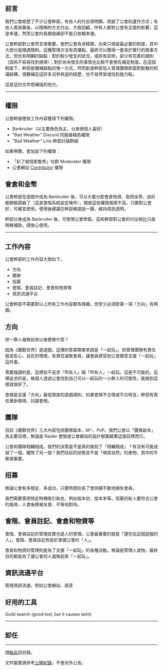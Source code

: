 ## 前言

我們公會經歷了不少公會幹部。有些人的付出很明顯，改變了公會的運作方式；有些人善居幕後，以隱晦的方式付出。大致回顧，所有人都對公會有正面的影響，這是幸運，然而公會的長期發展卻不能只依賴幸運。

公會幹部對公會而言很重要。我們公會為求精簡，向來只保留最必要的制度，其中大部分是隨遇隨制。這種管理方法有其優點，最終可以獲得一套易於實行的做事方法，但也有明顯的缺點：對於較少發生的狀況，或許有前例，卻少有完善的規則（因為不容易找到規律）；對於尚未發生的事情也比較不會預先補足制度。在這個制度下，幹部是彌補缺點的惟一方式，然而新進幹部加入管理團隊即面對鬆散的知識結構，很難補足這許多沒參與過的經歷，也不易學習或找到施力點。

這是這份文件想補強的地方。

---

## 權限

公會幹部應依工作內容獲得下列權限。

- Bankruiter（以主要角色為主，分身視個人喜好）
- "Bad Weather" Discord 伺服器橘色權限
- "Bad Weather" Line 幹部討論群組

如果帶團，會加設下列權限：

- 「趴了就怪那隻熊」社群 Moderator 權限
- 公會網站 [Contributor](https://github.com/dalechou/badweather.tw/graphs/contributors)  權限

## 會倉和金幣

公會幹部在遊戲中成為 Bankruiter 後，可以大量分配會倉物資、取用金幣，由於都綁驗證器了（這是會階系統設定條件），開放這些權限風險不高，只要對公會好，可權宜使用。使用後建議在幹部頻道說一聲，維持資訊透明。

幹部分身成為 Bankruiter 後，可使用公會修裝。這和幹部對公會的付出相比只是稍微補助，請放心使用。

---

## 工作內容

公會幹部的工作內容大致如下。

- 方向
- 團隊
- 招募
- 會階、會員註記、會倉和物資等
- 資訊流通平台

公會幹部不需要對以上所有工作內容都有興趣，但至少必須對第一項「方向」有興趣。

## 方向

把一群人凝聚起來以後要做什麼？

因為《魔獸世界》是遊戲，這裡的答案簡單來說是「一起玩」，但管理團隊有責任營造安心、自在的環境，有責任凝聚會員，讓會員感受到公會願意支援「一起玩」這件事。

需要強調的是，這裡並不追求「所有人」跟「所有人」一起玩。這是不可能的。這裡追求的是，每個人透過公會找到自己可以一起玩的一小群人的可能性，能做到這樣就很好了。

會規是支援「方向」最低限度的遊戲規則。如果會規不合理或不合時宜，幹部有責任重新檢視、討論會規。

## 團隊

目前《魔獸世界》三大內容包括團隊副本、M+、PvP。我們公會以「團隊副本」為主要目標，無論是 Raider 會階或公會網站的設計都圍繞著這個目標而行。

公會和團隊相輔相成，我們的決策是不是真的做到了「相輔相成」？有沒有可能成就了一個，犧牲了另一個？我們目前的狀態並不是「順其自然」的產物，其中的平衡很重要。

## 招募

無論公會有多穩定、多成功，只要時間拉長了會持續不斷地損失會員。

我們需要善用特定時機吸引新血，例如版本初、版本末等。招募的新人要符合公會的風格，入會後應被友善、平等地對待。

## 會階、會員註記、會倉和物資等

會階、會員註記的管理其實也是人的管理。公會最重要的就是「還在玩這個遊戲的人」，會階、會員註記有助於掌握公會的「人」。

會倉和物資的管理則是為了支援「一起玩」的各種活動。無論是管理人或物，最終目的都是為了讓公會的人凝聚起來「一起玩」。

## 資訊流通平台

管理資訊流通，例如公會網站、語音

## 好用的工具

Guild search (good tool, but it causes taint)

--- 

## 卸任

---

請[點此](index.html)回目錄。

文件變更請參考[公開紀錄](https://github.com/dalechou/badweather.tw/commits/master/onboarding.md)，不會另外公告。
